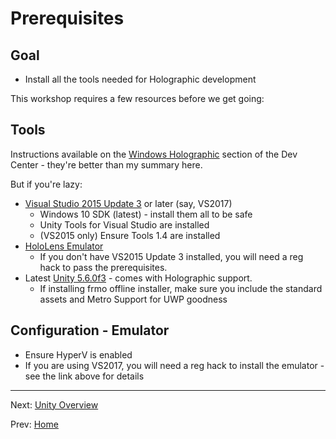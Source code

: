# Prerequisites

## Goal

* Install all the tools needed for Holographic development

This workshop requires a few resources before we get going:

## Tools

Instructions available on the [Windows Holographic](https://developer.microsoft.com/en-us/windows/holographic/install_the_tools) section of the Dev Center - they're better than my summary here.

But if you're lazy:

* [Visual Studio 2015 Update 3](https://developer.microsoft.com/en-us/windows/downloads) or later (say, VS2017)
  * Windows 10 SDK (latest) - install them all to be safe
  * Unity Tools for Visual Studio are installed
  * (VS2015 only) Ensure Tools 1.4 are installed
* [HoloLens Emulator](http://go.microsoft.com/fwlink/?LinkID=823018)
  * If you don't have VS2015 Update 3 installed, you will need a reg hack to pass the prerequisites.
* Latest [Unity 5.6.0f3](https://store.unity.com/download?ref=personal) - comes with Holographic support.
  * If installing frmo offline installer, make sure you include the standard assets and Metro Support for UWP goodness

## Configuration - Emulator

* Ensure HyperV is enabled
* If you are using VS2017, you will need a reg hack to install the emulator - see the link above for details

---

Next: [Unity Overview](2-unity-overview.md)

Prev: [Home](index.md)

